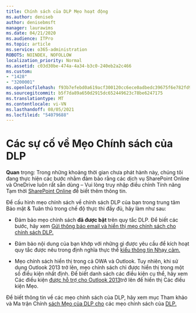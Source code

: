 ```yaml
---
title: Chính sách của DLP Mẹo hoạt động
ms.author: deniseb
author: denisebmsft
manager: laurawims
ms.date: 04/21/2020
ms.audience: ITPro
ms.topic: article
ms.service: o365-administration
ROBOTS: NOINDEX, NOFOLLOW
localization_priority: Normal
ms.assetid: c03d30be-474a-4a34-b3c0-240eb2a2c466
ms.custom:
- "1428"
- "3200001"
ms.openlocfilehash: f93b7efebd0a619acf300120cc6ece0adbedc39675f6e782fd982dc1f988edbd
ms.sourcegitcommit: b5f7da89a650d2915dc652449623c78be6247175
ms.translationtype: MT
ms.contentlocale: vi-VN
ms.lasthandoff: 08/05/2021
ms.locfileid: "54079688"
---
```

# <a name="dlp-policy-tip-issues"></a>Các sự cố về Mẹo Chính sách của DLP

**Quan** trọng: Trong những khoảng thời gian chưa phát hành này, chúng tôi đang thực hiện các bước nhằm đảm bảo rằng các dịch vụ SharePoint Online và OneDrive luôn rất sẵn dùng – Vui lòng truy nhập điều chỉnh Tính năng Tạm thời [SharePoint Online](https://aka.ms/ODSPAdjustments) để biết thêm thông tin.

Để cấu hình mẹo chính sách về chính sách DLP của bạn trong trung tâm Bảo mật & Tuân thủ trong chế độ thực thi đầy đủ, hãy làm như sau:

- Đảm bảo mẹo chính sách **đã được bật** trên quy tắc DLP. Để biết các bước, hãy xem [Gửi thông báo email và hiển thị mẹo chính sách cho chính sách DLP.](https://docs.microsoft.com/microsoft-365/compliance/use-notifications-and-policy-tips)

- Đảm bảo nội dung của bạn khớp với những gì được yêu cầu để kích hoạt quy tắc được nêu trong định nghĩa thực thể [kiểu thông tin Nhạy cảm.](https://docs.microsoft.com/microsoft-365/compliance/sensitive-information-type-entity-definitions)

- Mẹo chính sách hiển thị trong cả OWA và Outlook. Tuy nhiên, khi sử dụng Outlook 2013 trở lên, mẹo chính sách chỉ được hiển thị trong một số điều kiện nhất định. Để biết danh sách các điều kiện cụ thể, hãy xem Các điều kiện [được hỗ trợ cho Outlook 2013](https://docs.microsoft.com/microsoft-365/compliance/use-notifications-and-policy-tips)trở lên để hiển thị Các điều kiện Mẹo.

Để biết thông tin về các mẹo chính sách của DLP, hãy xem mục Tham khảo và Ma trận Chính [sách Mẹo của DLP cho](https://docs.microsoft.com/microsoft-365/compliance/dlp-policy-tips-reference?view=o365-worldwide#support-matrix-for-dlp-policy-tips-across-microsoft-apps) các mẹo chính sách của [DLP.](https://docs.microsoft.com/microsoft-365/compliance/dlp-policy-tips-reference?view=o365-worldwide#support-matrix-for-dlp-policy-tips-across-microsoft-apps)